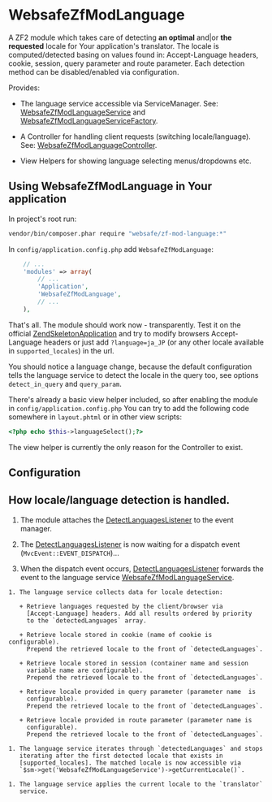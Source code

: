 WebsafeZfModLanguage
================================================================================

A ZF2 module which takes care of detecting **an optimal** and|or 
**the requested** locale for Your application's translator. The locale is 
computed/detected basing on values found in: Accept-Language headers, cookie, 
session, query parameter and route parameter. Each detection method can be
disabled/enabled via configuration.

Provides:

 + The language service accessible via ServiceManager.
   See: [WebsafeZfModLanguageService] and [WebsafeZfModLanguageServiceFactory].

 + A Controller for handling client requests (switching locale/language).
   See: [WebsafeZfModLanguageController].
   
 + View Helpers for showing language selecting menus/dropdowns etc.



Using WebsafeZfModLanguage in Your application
--------------------------------------------------------------------------------

In project's root run:

~~~~ bash
vendor/bin/composer.phar require "websafe/zf-mod-language:*"
~~~~


In `config/application.config.php` add `WebsafeZfModLanguage`:

~~~~ php
    // ...
    'modules' => array(
        // ...
        'Application',
        'WebsafeZfModLanguage',
        // ...
    ),
~~~~


That's all. The module should work now - transparently. Test it on the 
official [ZendSkeletonApplication] and try to modify browsers Accept-Language
headers or just add `?language=ja_JP` (or any other locale available in
`supported_locales`) in the url.

You should notice a language change, because the default configuration 
tells the language service to detect the locale in the query too,
see options `detect_in_query` and `query_param`.

There's already a basic view helper included, so after enabling the 
module in `config/application.config.php` You can try to add the following 
code somewhere in `layout.phtml` or in other view scripts:

~~~~ php
<?php echo $this->languageSelect();?>
~~~~

The view helper is currently the only reason for the Controller to exist.



Configuration
--------------------------------------------------------------------------------





How locale/language detection is handled.
--------------------------------------------------------------------------------

1. The module attaches the [DetectLanguagesListener] to the event manager.

1. The [DetectLanguagesListener] is now waiting for a dispatch event 
    (`MvcEvent::EVENT_DISPATCH`)...

  1. When the dispatch event occurs, [DetectLanguagesListener] forwards the
     event to the language service [WebsafeZfModLanguageService].

    1. The language service collects data for locale detection:

       + Retrieve languages requested by the client/browser via 
         [Accept-Language] headers. Add all results ordered by priority
         to the `detectedLanguages` array.

       + Retrieve locale stored in cookie (name of cookie is configurable).
         Prepend the retrieved locale to the front of `detectedLanguages`.

       + Retrieve locale stored in session (container name and session 
         variable name are configurable). 
         Prepend the retrieved locale to the front of `detectedLanguages`.

       + Retrieve locale provided in query parameter (parameter name  is
         configurable). 
         Prepend the retrieved locale to the front of `detectedLanguages`.

       + Retrieve locale provided in route parameter (parameter name is
         configurable). 
         Prepend the retrieved locale to the front of `detectedLanguages`.

    1. The language service iterates through `detectedLanguages` and stops
       iterating after the first detected locale that exists in 
       [supported_locales]. The matched locale is now accessible via 
       `$sm->get('WebsafeZfModLanguageService')->getCurrentLocale()`.

    1. The language service applies the current locale to the `translator`
       service.




[DetectLanguagesListener]: src/WebsafeZfModLanguage/EventManager/DetectLanguagesListener.php
[WebsafeZfModLanguageService]: src/WebsafeZfModLanguage/ServiceManager/WebsafeZfModLanguageService.php
[WebsafeZfModLanguageServiceFactory]: src/WebsafeZfModLanguage/ServiceManager/WebsafeZfModLanguageServiceFactory.php
[WebsafeZfModLanguageController]: src/WebsafeZfModLanguage/Controller/WebsafeZfModLanguageController.php
[ZendSkeletonApplication]: https://github.com/zendframework/ZendSkeletonApplication
